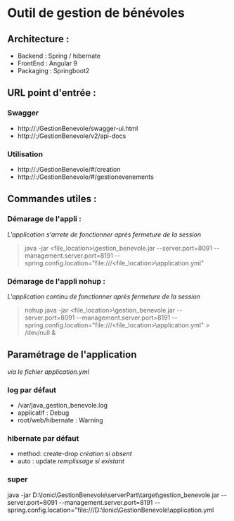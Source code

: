# Outil de gestion de bénévoles
## Architecture :
* Backend : Spring / hibernate
* FrontEnd : Angular 9
* Packaging : Springboot2

## URL point d'entrée :
### Swagger
* http://<serveur>:<port>/GestionBenevole/swagger-ui.html
* http://<serveur>:<port>/GestionBenevole/v2/api-docs

### Utilisation
* http://<serveur>:<port>/GestionBenevole/#/creation
* http://<serveur>:<port>/GestionBenevole/#/gestionevenements

## Commandes utiles :
### Démarage de l'appli :
*L'application s'arrete de fonctionner après fermeture de la session*
>java -jar <file_location>\gestion_benevole.jar --server.port=8091 --management.server.port=8191 --spring.config.location="file:///<file_location>\application.yml"

### Démarage de l'appli nohup :
*L'application continu de fonctionner après fermeture de la session*
>nohup java -jar <file_location>\gestion_benevole.jar --server.port=8091 --management.server.port=8191 --spring.config.location="file:///<file_location>\application.yml" > /dev/null &


## Paramétrage de l'application
*via le fichier application.yml*
### log par défaut
* /var/java_gestion_benevole.log
* applicatif : Debug
* root/web/hibernate : Warning

### hibernate par défaut
* method: create-drop *création si absent*
* auto : update *remplissage si existant*

### super
java -jar D:\Ionic\GestionBenevole\serverPart\target\gestion_benevole.jar --server.port=8091 --management.server.port=8191 --spring.config.location="file:///D:\Ionic\GestionBenevole\application.yml
